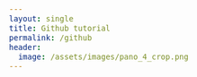 ```yaml
---
layout: single
title: Github tutorial
permalink: /github
header:
  image: /assets/images/pano_4_crop.png
---
```

<head>
  <meta name="viewport" content="width=device-width, initial-scale=2">
  <link rel="stylesheet" href="https://maxcdn.bootstrapcdn.com/bootstrap/3.3.7/css/bootstrap.min.css">
  <script src="https://ajax.googleapis.com/ajax/libs/jquery/3.1.1/jquery.min.js"></script>
  <script src="https://maxcdn.bootstrapcdn.com/bootstrap/3.3.7/js/bootstrap.min.js"></script>
  <style>
        body {
           font-size: 16px !important;
           color: #2020131;
           font-family: Nunito, sans-serif;
         }
         h3 {
           font-size: 18px;                   
         }
         h2 {
           font-size: 20px;
         }
         h1 {
           font-size: 22px;
         }

table {
        border-collapse: separate;
                border-spacing: 10px 10px;
        }
  </style>

</head>

<script src="https://gist.github.com/saifun/019882b55685e2fb844583a19b08a1ec.js"></script>